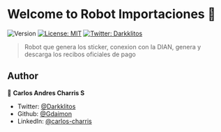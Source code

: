 # Welcome to Robot Importaciones 👋

![Version](https://img.shields.io/badge/version-1.0.0-blue.svg?cacheSeconds=2592000)
[![License: MIT](https://img.shields.io/badge/License-MIT-yellow.svg)](#)
[![Twitter: Darkklitos](https://img.shields.io/twitter/follow/Darkklitos.svg?style=social)](https://twitter.com/Darkklitos)

> Robot que genera los sticker, conexion con la DIAN, genera y descarga los recibos oficiales de pago

## Author

👤 **Carlos Andres Charris S**

* Twitter: [@Darkklitos](https://twitter.com/Darkklitos)
* Github: [@Gdaimon](https://github.com/Gdaimon)
* LinkedIn: [@carlos-charris](https://linkedin.com/in/carlos-charris)
